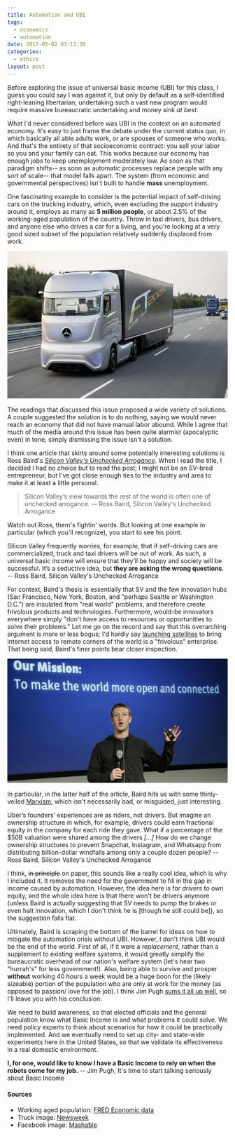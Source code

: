 ```yaml
---
title: Automation and UBI
tags:
  - economics
  - automation
date: 2017-05-02 03:13:30
categories:
  - ethics
layout: post
---
```



Before exploring the issue of universal basic income (UBI) for this class, I guess you could say I was against it, but only by default as a self-identified right-leaning libertarian; undertaking such a vast new program would require massive bureaucratic undertaking and money sink *at best*.

What I'd never considered before was UBI in the context on an automated economy. It's easy to just frame the debate under the current status quo, in which basically all able adults work, or are spouses of someone who works. And that's the entirety of that socioeconomic contract: you sell your labor so you and your family can eat. This works because our economy has enough jobs to keep unemployment moderately low. As soon as that paradigm shifts-- as soon as automatic processes replace people with any sort of scale-- that model falls apart. The system (from economic and governmental perspectives) isn't built to handle **mass** unemployment.

<!-- MORE -->

One fascinating example to consider is the potential impact of self-driving cars on the trucking industry, which, even excluding the support industry around it, employs as many as **5 million people**, or about 2.5% of the working-aged population of the country. Throw in taxi drivers, bus drivers, and anyone else who drives a car for a living, and you're looking at a very good sized subset of the population relatively suddenly displaced from work.

![](/assets/images/truck.jpg)

The readings that discussed this issue proposed a wide variety of solutions. A couple suggested the solution is to do nothing, saying we would never reach an economy that did not have manual labor abound. While I agree that much of the media around this issue has been quite alarmist (apocalyptic even) in tone, simply dismissing the issue isn't a solution.

I think one article that skirts around some potentially interesting solutions is Ross Baird's [*Silicon Valley's Unchecked Arrogance*](https://thedevelopmentset.com/silicon-valley-s-unchecked-arrogance-d86cbb8db52#.sqzoua8yt). When I read the title, I decided I had no choice but to read the post; I might not be an SV-bred entrepreneur, but I've got close enough ties to the industry and area to make it at least a little personal.

> Silicon Valley’s view towards the rest of the world is often one of unchecked arrogance.
> -- Ross Baird, Silicon Valley's Unchecked Arrogance

Watch out Ross, them's fightin' words. But looking at one example in particular (which you'll recognize), you start to see his point.

Silicon Valley frequently worries, for example, that if self-driving cars are commercialized, truck and taxi drivers will be out of work. As such, a universal basic income will ensure that they’ll be happy and society will be successful. It’s a seductive idea, but **they are asking the wrong questions**.
-- Ross Baird, Silicon Valley's Unchecked Arrogance

For context, Baird's thesis is essentially that SV and the few innovation hubs (San Francisco, New York, Boston, and "perhaps Seattle or Washington D.C.") are insulated from "real world" problems, and therefore create frivolous products and technologies. Furthermore, would-be innovators everywhere simply "don't have access to resources or opportunities to solve their problems." Let me go on the record and say that this overarching argument is more or less bogus; I'd hardly say [launching satellites](https://www.bloomberg.com/news/articles/2016-08-31/facebook-to-start-africa-satellite-this-week-to-find-rural-users) to bring internet access to remote corners of the world is a "frivolous" enterprise. That being said, Baird's finer points bear closer inspection.

![](/assets/images/fb.jpg)

In particular, in the latter half of the article, Baird hits us with some thinly-veiled [Marxism](https://www.google.com/url?sa=i&rct=j&q=&esrc=s&source=images&cd=&cad=rja&uact=8&ved=0ahUKEwiawLnnz9DTAhWJ2YMKHf8IA-UQjBwIBA&url=https%3A%2F%2Fcdn.meme.am%2Fcache%2Finstances%2Ffolder532%2F67333532.jpg&psig=AFQjCNGPbwNlcNzoG1srZ8v83ML1faeVHg&ust=1493794345369955), which isn't necessarily bad, or misguided, just interesting.

Uber’s founders’ experiences are as riders, not drivers. But imagine an ownership structure in which, for example, drivers could earn fractional equity in the company for each ride they gave. What if a percentage of the $50B valuation were shared among the drivers
*[...]*
How do we change ownership structures to prevent Snapchat, Instagram, and Whatsapp from distributing billion-dollar windfalls among only a couple dozen people?
-- Ross Baird, Silicon Valley's Unchecked Arrogance

I think, ~~in principle~~ on paper, this sounds like a really cool idea, which is why I included it. It removes the need for the government to fill in the gap in income caused by automation. However, the idea here is for *drivers* to own equity, and the whole idea here is that there won't be drivers anymore (unless Baird is actually suggesting that SV needs to pump the brakes or even halt innovation, which I don't think he is [though he still could be]), so the suggestion falls flat.

Ultimately, Baird is scraping the bottom of the barrel for ideas on how to mitigate the automation crisis without UBI. However, I don't think UBI would be the end of the world. First of all, if it were a *replacement*, rather than a supplement to existing welfare systems, it would greatly simplify the bureaucratic overhead of our nation's welfare system (let's hear two "hurrah's" for less government!). Also, being able to survive and prosper **without** working 40 hours a week would be a huge boon for the (likely sizeable) portion of the population who are only at work for the money (as opposed to passion/ love for the job). I think Jim Pugh [sums it all up well](https://medium.com/basic-income/it-s-time-to-start-talking-seriously-about-basic-income-bb9763e1859d#.cp3awo4j2), so I'll leave you with his conclusion:

We need to build awareness, so that elected officials and the general population know what Basic Income is and what problems it could solve. We need policy experts to think about scenarios for how it could be practically implemented. And we eventually need to set up city- and state-wide experiments here in the United States, so that we validate its effectiveness in a real domestic environment.

**I, for one, would like to know I have a Basic Income to rely on when the robots come for my job.**
-- Jim Pugh, It's time to start talking seriously about Basic Income



#### Sources
- Working aged population: [FRED Economic data](https://fred.stlouisfed.org/series/LFWA64TTUSM647S)
- Truck image: [Newsweek](http://www.newsweek.com/self-driving-lorries-be-trialled-uk-434013)
- Facebook image: [Mashable](http://mashable.com/2015/10/05/facebook-free-internet-africa/)

